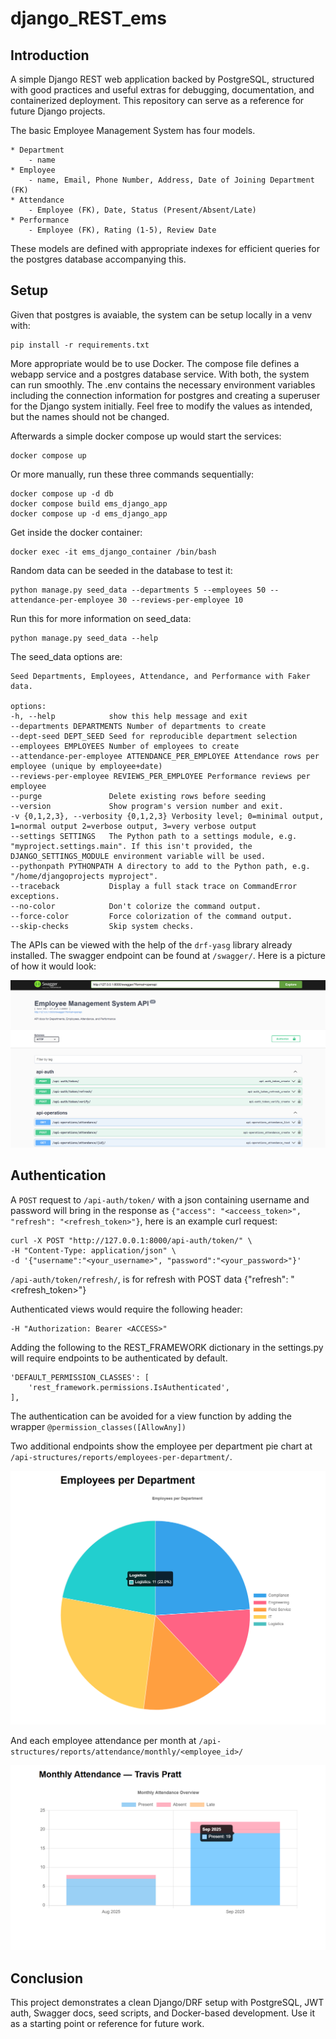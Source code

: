 # django_REST_ems 

## Introduction
A simple Django REST web application backed by PostgreSQL, structured with good practices and useful extras for debugging, documentation, and containerized deployment. This repository can serve as a reference for future Django projects.

The basic Employee Management System has four models.

    * Department
        - name
    * Employee
        - name, Email, Phone Number, Address, Date of Joining Department (FK)
    * Attendance
        - Employee (FK), Date, Status (Present/Absent/Late)
    * Performance
        - Employee (FK), Rating (1-5), Review Date

These models are defined with appropriate indexes for efficient queries for the postgres database accompanying this.

## Setup
Given that postgres is avaiable, the system can be setup locally in a venv with:
    
    pip install -r requirements.txt

More appropriate would be to use Docker. The compose file defines a webapp service and a postgres database service. With both, the system can run smoothly. The .env contains the necessary environment variables including the connection information for postgres and creating a superuser for the Django system initially. Feel free to modify the values as intended, but the names should not be changed.

Afterwards a simple docker compose up would start the services:
    
    docker compose up

Or more manually, run these three commands sequentially:

    docker compose up -d db
    docker compose build ems_django_app
    docker compose up -d ems_django_app

Get inside the docker container:

    docker exec -it ems_django_container /bin/bash

Random data can be seeded in the database to test it:

    python manage.py seed_data --departments 5 --employees 50 --attendance-per-employee 30 --reviews-per-employee 10

Run this for more information on seed_data:

    python manage.py seed_data --help

The seed_data options are:

    Seed Departments, Employees, Attendance, and Performance with Faker data.

    options:
    -h, --help            show this help message and exit
    --departments DEPARTMENTS Number of departments to create
    --dept-seed DEPT_SEED Seed for reproducible department selection
    --employees EMPLOYEES Number of employees to create
    --attendance-per-employee ATTENDANCE_PER_EMPLOYEE Attendance rows per employee (unique by employee+date)
    --reviews-per-employee REVIEWS_PER_EMPLOYEE Performance reviews per employee
    --purge               Delete existing rows before seeding
    --version             Show program's version number and exit.
    -v {0,1,2,3}, --verbosity {0,1,2,3} Verbosity level; 0=minimal output, 1=normal output 2=verbose output, 3=very verbose output
    --settings SETTINGS   The Python path to a settings module, e.g. "myproject.settings.main". If this isn't provided, the DJANGO_SETTINGS_MODULE environment variable will be used.
    --pythonpath PYTHONPATH A directory to add to the Python path, e.g. "/home/djangoprojects myproject".
    --traceback           Display a full stack trace on CommandError exceptions.
    --no-color            Don't colorize the command output.
    --force-color         Force colorization of the command output.
    --skip-checks         Skip system checks.

The APIs can be viewed with the help of the `drf-yasg` library already installed. The swagger endpoint can be found at `/swagger/`. Here is a picture of how it would look:

![Swagger Screenshot](documentation_images/swagger_screenshot.png)

## Authentication
A `POST` request to `/api-auth/token/` with a json containing username and password will bring in the response as `{"access": "<acceess_token>", "refresh": "<refresh_token>"}`, here is an example curl request:

    curl -X POST "http://127.0.0.1:8000/api-auth/token/" \
    -H "Content-Type: application/json" \
    -d '{"username":"<your_username>", "password":"<your_password>"}'

`/api-auth/token/refresh/`, is for refresh with POST data {"refresh": "<refresh_token>"}

Authenticated views would require the following header:

    -H "Authorization: Bearer <ACCESS>"

Adding the following to the REST_FRAMEWORK dictionary in the settings.py will require endpoints to be authenticated by default.

    'DEFAULT_PERMISSION_CLASSES': [
        'rest_framework.permissions.IsAuthenticated',
    ],

The authentication can be avoided for a view function by adding the wrapper `@permission_classes([AllowAny])`

Two additional endpoints show the employee per department pie chart at `/api-structures/reports/employees-per-department/`.

![Employee per Department Pie Chart](documentation_images/employee_per_dept_pie_chart.png)

And each employee attendance per month at `/api-structures/reports/attendance/monthly/<employee_id>/`

![Attendance per Employee Bar Chart](documentation_images/employee_attendance_bar_chart.png)

## Conclusion
This project demonstrates a clean Django/DRF setup with PostgreSQL, JWT auth, Swagger docs, seed scripts, and Docker-based development. Use it as a starting point or reference for future work.
